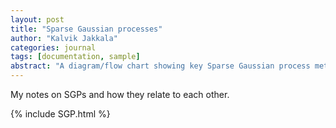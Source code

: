 ```yaml
---
layout: post
title: "Sparse Gaussian processes"
author: "Kalvik Jakkala"
categories: journal
tags: [documentation, sample]
abstract: "A diagram/flow chart showing key Sparse Gaussian process methods and how they relate to each other."
---
```


My notes on SGPs and how they relate to each other.

{% include SGP.html %}
